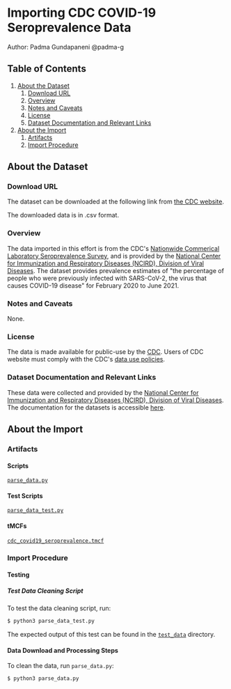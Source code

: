 # Importing CDC COVID-19 Seroprevalence Data

Author: Padma Gundapaneni @padma-g

## Table of Contents
1. [About the Dataset](#about-the-dataset)
    1. [Download URL](#download-url)
    2. [Overview](#overview)
    3. [Notes and Caveats](#notes-and-caveats)
    4. [License](#license)
    5. [Dataset Documentation and Relevant Links](#dataset-documentation-and-relevant-links)
2. [About the Import](#about-the-import)
    1. [Artifacts](#artifacts)
    2. [Import Procedure](#import-procedure)

## About the Dataset

### Download URL
The dataset can be downloaded at the following link from [the CDC website](https://data.cdc.gov/Laboratory-Surveillance/Nationwide-Commercial-Laboratory-Seroprevalence-Su/d2tw-32xv).

The downloaded data is in .csv format.

### Overview
The data imported in this effort is from the CDC's [Nationwide Commerical Laboratory Seroprevalence Survey](https://www.cdc.gov/coronavirus/2019-ncov/cases-updates/commercial-lab-surveys.html), and is provided by
the [National Center for Immunization and Respiratory Diseases (NCIRD), Division of Viral Diseases](https://www.cdc.gov/ncird/index.html). The dataset provides prevalence estimates of "the percentage of people who were previously infected with SARS-CoV-2, the virus that causes COVID-19 disease" for February 2020 to June 2021.

### Notes and Caveats

None.

### License
The data is made available for public-use by the [CDC](https://www.cdc.gov/coronavirus/2019-ncov/cases-updates/index.html). Users of CDC website must comply with the CDC's [data use policies](https://www.cdc.gov/other/agencymaterials.html).

### Dataset Documentation and Relevant Links
These data were collected and provided by the [National Center for Immunization and Respiratory Diseases (NCIRD), Division of Viral Diseases](https://www.cdc.gov/ncird/index.html). The documentation for the datasets is accessible [here](https://www.cdc.gov/coronavirus/2019-ncov/cases-updates/commercial-lab-surveys.html).

## About the Import

### Artifacts

#### Scripts
[`parse_data.py`](https://github.com/datacommonsorg/data/blob/master/scripts/us_cdc/covid19_seroprevalence/parse_data.py)

#### Test Scripts
[`parse_data_test.py`](https://github.com/datacommonsorg/data/blob/master/scripts/us_cdc/covid19_seroprevalence/parse_data_test.py)

#### tMCFs
[`cdc_covid19_seroprevalence.tmcf`](https://github.com/datacommonsorg/data/blob/master/scripts/us_cdc/covid19_seroprevalence/cdc_covid19_seroprevalence.tmcf)

### Import Procedure

#### Testing

##### Test Data Cleaning Script

To test the data cleaning script, run:

```bash
$ python3 parse_data_test.py
```

The expected output of this test can be found in the [`test_data`](https://github.com/datacommonsorg/data/blob/master/scripts/us_cdc/covid19_seroprevalence/test_data/) directory.

#### Data Download and Processing Steps

To clean the data, run `parse_data.py`:

```bash
$ python3 parse_data.py
```
